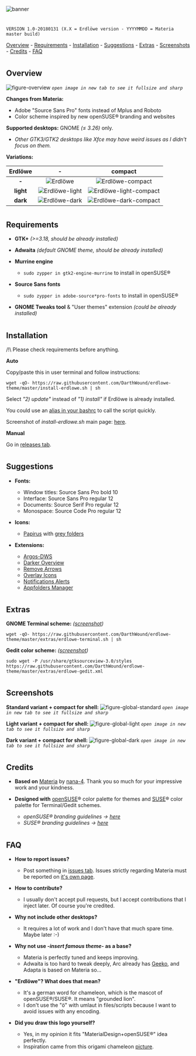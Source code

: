![banner](artwork/erdlowegnomedesc_by_darthwound.png)
#
`VERSION 1.0-20180131 (X.X = Erdlöwe version - YYYYMMDD = Materia master build)`

[Overview](#overview) - [Requirements](#requirements) - [Installation](#installation) - [Suggestions](#suggestions) - [Extras](#extras) - [Screenshots](#screenshots) - [Credits](#credits) - [FAQ](#faq)
#
#

## Overview

![figure-overview](images/overview.png?raw=true)
*`open image in new tab to see it fullsize and sharp`*

**Changes from Materia:**
  - Adobe "Source Sans Pro" fonts instead of Mplus and Roboto
  - Color scheme inspired by new openSUSE® branding and websites

**Supported desktops:** GNOME *(≤ 3.26)* only.
  - *Other GTK3/GTK2 desktops like Xfce *may* have weird issues as I didn't focus on them.*
  
**Variations:**

| **Erdlöwe** | **-** | **compact** |
|:-:|:-:|:-:|
| **-** | ![Erdlöwe](images/variants-standard.png?raw=true) | ![Erdlöwe-compact](images/variants-standard-compact.png?raw=true) |
| **light** | ![Erdlöwe-light](images/variants-light.png?raw=true) | ![Erdlöwe-light-compact](images/variants-light-compact.png?raw=true) |
| **dark** | ![Erdlöwe-dark](images/variants-dark.png?raw=true) | ![Erdlöwe-dark-compact](images/variants-dark-compact.png?raw=true) |
#
#
## Requirements

- **GTK+** *(>=3.18, should be already installed)*

- **Adwaita** *(default GNOME theme, should be already installed)*

- **Murrine engine**
  - `sudo zypper in gtk2-engine-murrine` to install in openSUSE®

- **Source Sans fonts**
  - `sudo zypper in adobe-source*pro-fonts` to install in openSUSE®
  
- **GNOME Tweaks tool** & "User themes" extension *(could be already installed)*
#
#
## Installation

/!\ Please check requirements before anything.

**Auto**

Copy/paste this in user terminal and follow instructions:

`wget -qO- https://raw.githubusercontent.com/DarthWound/erdlowe-theme/master/install-erdlowe.sh | sh`

Select *"2) update"* instead of *"1) install"* if Erdlöwe is already installed.

You could use an [alias in your bashrc](http://www.linuxhowtos.org/Tips%20and%20Tricks/command_aliases.htm) to call the script quickly.

Screenshot of *install-erdlowe.sh* main page: [here](images/install.png?raw=true).

**Manual**

Go in [releases tab](https://github.com/DarthWound/erdlowe-theme/releases).
#
#
## Suggestions

- **Fonts:**
  - Window titles: Source Sans Pro bold 10
  - Interface: Source Sans Pro regular 12
  - Documents: Source Serif Pro regular 12
  - Monospace: Source Code Pro regular 12

- **Icons:**
  - [Papirus](https://github.com/PapirusDevelopmentTeam/papirus-icon-theme) with [grey folders](https://github.com/PapirusDevelopmentTeam/papirus-folders)

- **Extensions:**
  - [Argos-DWS](https://github.com/DarthWound/Argos-DWS)
  - [Darker Overview](https://extensions.gnome.org/extension/1177/darker-overview/)
  - [Remove Arrows](https://extensions.gnome.org/extension/800/remove-dropdown-arrows/)
  - [Overlay Icons](https://extensions.gnome.org/extension/302/windowoverlay-icons/)
  - [Notifications Alerts](https://extensions.gnome.org/extension/258/notifications-alert-on-user-menu/)
  - [Appfolders Manager](https://extensions.gnome.org/extension/1217/appfolders-manager/)
#
#
## Extras

**GNOME Terminal scheme:** *([screenshot](extras/erdlowe-terminal-screenshot.png?raw=true))*

`wget -qO- https://raw.githubusercontent.com/DarthWound/erdlowe-theme/master/extras/erdlowe-terminal.sh | sh`
  
**Gedit color scheme:** *([screenshot](extras/erdlowe-gedit-screenshot.png?raw=true))*

`sudo wget -P /usr/share/gtksourceview-3.0/styles https://raw.githubusercontent.com/DarthWound/erdlowe-theme/master/extras/erdlowe-gedit.xml`
#
#
## Screenshots

**Standard variant + compact for shell:**
![figure-global-standard](images/global-standard.png?raw=true)
*`open image in new tab to see it fullsize and sharp`*

**Light variant + compact for shell:**
![figure-global-light](images/global-light.png?raw=true)
*`open image in new tab to see it fullsize and sharp`*

**Dark variant + compact for shell:**
![figure-global-dark](images/global-dark.png?raw=true)
*`open image in new tab to see it fullsize and sharp`*
#
#
## Credits

- **Based on** [Materia](https://github.com/nana-4/materia-theme) by [nana-4](https://github.com/nana-4). Thank you so much for your impressive work and your kindness.

- **Designed with** [openSUSE](https://www.opensuse.org/)® color palette for themes and [SUSE](https://www.suse.com/)® color palette for Terminal/Gedit schemes.
  - *openSUSE® branding guidelines -> [here](https://opensuse.github.io/branding-guidelines/)*
  - *SUSE® branding guidelines -> [here](https://www.suse.com/brandcentral/suse/identity.php)*
#
#
## FAQ

- **How to report issues?**
  - Post something in [issues tab](https://github.com/DarthWound/erdlowe-theme/issues). Issues strictly regarding Materia must be reported on [it's own page](https://github.com/nana-4/materia-theme/issues).

- **How to contribute?**
  - I usually don't accept pull requests, but I accept contributions that I inject later. Of course you're credited.

- **Why not include other desktops?**
  - It requires a lot of work and I don't have that much spare time. Maybe later :-)

- **Why not use -*insert famous theme*- as a base?**
  - Materia is perfectly tuned and keeps improving.
  - Adwaita is too hard to tweak deeply, Arc already has [Geeko](https://github.com/LelCP/geeko-gtk-theme), and Adapta is based on Materia so...

- **"Erdlöwe"? What does that mean?**
  - It's a german word for chameleon, which is the mascot of openSUSE®/SUSE®. It means "grounded lion".
  - I don't use the "ö" with umlaut in files/scripts because I want to avoid issues with any encoding.

- **Did you draw this logo yourself?**
  - Yes, in my opinion it fits "MaterialDesign+openSUSE®" idea perfectly.
  - Inspiration came from this origami chameleon [picture](https://www.flickr.com/photos/66767942@N04/14171125448).

